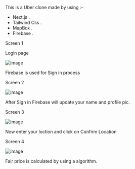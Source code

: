 This is a Uber clone made by using :-
- Next.js .
- Tailwind Css .
- MapBox .
- Firebase .

Screen 1

Login page

![image](https://user-images.githubusercontent.com/94830605/193873044-70abe931-27a3-4713-b933-5ee61e4a93b9.png)


Firebase is used for Sign in process


Screen 2

![image](https://user-images.githubusercontent.com/94830605/193873366-1c545934-03f6-4c8d-bffc-7212ec9e6e78.png)


After Sign in Firebase will update your name and profile pic.


Screen 3

![image](https://user-images.githubusercontent.com/94830605/193874893-48516e83-4fe2-424c-aac0-502388b84b64.png)


Now enter your loction and click on Confirm Location

Screen 4

![image](https://user-images.githubusercontent.com/94830605/193875253-5a36f081-1e4f-45c8-a3f9-cf492812ef73.png)


Fair price is calculated by using a algorithm.



